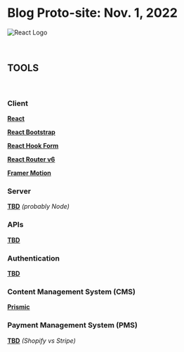 # Blog Proto-site: Nov. 1, 2022

![React Logo](https://external-content.duckduckgo.com/iu/?u=https%3A%2F%2Fjasonzhao1998.github.io%2Fimages%2Freact_logo.png&f=1&nofb=1&ipt=8c2755bca159b11a091a972aa0b16194f59cc0b087a95e528783453984bf45ea&ipo=images)

<br>

## TOOLS

<br>

### Client

**[React](https://react.io)**

**[React Bootstrap](https://react-bootstrap.github.io/)**

**[React Hook Form](https://react-hook-form.com/)**

**[React Router v6](https://remix.run/blog/react-router-v6)**

**[Framer Motion](https://www.framer.com/motion/)**

### Server

**[TBD]()** _(probably Node)_

### APIs

**[TBD]()**

### Authentication

**[TBD]()**

### Content Management System (CMS)

<!-- **[Prismic](https://prismic.io)** -->

**[Prismic](https://github.com/prismicio/reactjs-blog)**

### Payment Management System (PMS)

**[TBD]()** _(Shopify vs Stripe)_

<br>
